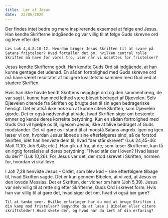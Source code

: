 ```yaml
---
title:  Lær af Jesus
date:  22/06/2020
---
```


Der findes intet bedre og mere inspirerende eksempel at følge end Jesus. Han kendte Skrifterne indgående og var villig til at følge Guds skrevne ord og leve efter det.

`Læs Luk 4,4.8.10-12. Hvordan bruger Jesus Skriften til at svare på Satans fristelser? Hvad fortæller det om, hvilken central rolle Skriften må have for vores tro, især når vi udsættes for fristelser?`

Jesus kendte Skrifterne godt. Han kendte Guds Ord så indgående, at han kunne gentage det udenad. En sådan fortrolighed med Guds skrevne ord må have været resultatet af tidligere kvalitetstid sammen med Gud ved at studere Skriften.

Hvis han ikke havde kendt Skriftens nøjagtige ord og den sammenhæng, de var sagt i, kunne han med lethed være blevet bedraget af Djævelen. Selv Djævelen citerede fra Skriften og brugte den til sin egen bedrageriske hensigt. Det er altså ikke nok kun at kunne citere Skriften, som Djævelen gjorde. Det er også nødvendigt at vide, hvad Skriften siger om bestemte emner og kende deres korrekte betydning. Kun en sådan fortrolighed med Guds Ord vil hjælpe os til, ligesom Jesus, ikke at blive bedraget af Guds modstander. Det vil gøre os i stand til at modstå Satans angreb. Igen og igen læser vi om, hvordan Jesus åbnede sine efterfølgeres sind, så de forstod Skriften, idet han henviste dem til, hvad ”der står skrevet“ (Luk 24,45-46: Matt 11,10; Joh 6,45; etc.). Han gik ud fra, at de, som læser Skrifterne, kan få en rigtig forståelse af deres betydning: ”Hvad står der i loven? Hvad læser du dér?“ (Luk 10,26). For Jesus var det, der stod skrevet i Skriften, normen for, hvordan vi skal leve.

I Joh 7,28 henviste Jesus – Ordet, som blev kød – sine efterfølgere tilbage til, hvad Skriften sagde. Det er kun gennem Bibelen, at vi ved, at Jesus er den lovede Messias. Det er Skriften, der vidner om ham (Joh 5,39). Jesus var selv villig til at rette sig efter Skrifterne, Guds Ord i skrevet form. Hvis han var villig til at gøre det, hvad siger det om, hvad vi også bør gøre?

`Til at tænke over. Hvilke erfaringer har du med at bruge Skriften i din kamp mod fristelser? Begyndte du at læse i Bibelen eller citere skriftsteder? Hvad skete der, og hvad har du lært af din erfaring?`